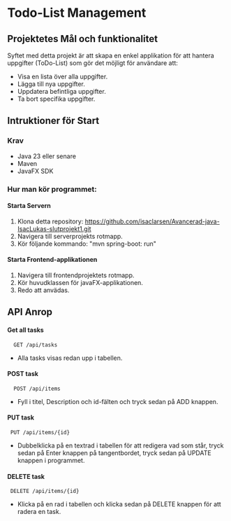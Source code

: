 
# Todo-List Management

## Projektetes Mål och funktionalitet
Syftet med detta projekt är att skapa en enkel applikation för att hantera uppgifter (ToDo-List) som gör det möjligt för användare att:

-  Visa en lista över alla uppgifter. 
- Lägga till nya uppgifter.
- Uppdatera befintliga uppgifter.
- Ta bort specifika uppgifter. 

## Intruktioner för Start

### Krav

- Java 23 eller senare
- Maven
- JavaFX SDK

### Hur man kör programmet:

#### Starta Servern

1. Klona detta repository: https://github.com/isaclarsen/Avancerad-java-IsacLukas-slutprojekt1.git
2. Navigera till serverprojekts rotmapp.
3. Kör följande kommando: "mvn spring-boot: run"

#### Starta Frontend-applikationen
1. Navigera till frontendprojektets rotmapp.
2. Kör huvudklassen för javaFX-applikationen.
3. Redo att anvädas.









## API Anrop

#### Get all tasks

```http
  GET /api/tasks
```

- Alla tasks visas redan upp i tabellen.

#### POST task

```http
  POST /api/items
```
- Fyll i titel, Description och id-fälten och tryck sedan på ADD knappen. 

#### PUT task


```http
 PUT /api/items/{id}
```
- Dubbelklicka på en textrad i tabellen för att redigera vad som står, tryck sedan på Enter knappen på tangentbordet, tryck sedan på UPDATE knappen i programmet. 


#### DELETE task


```http 
 DELETE /api/items/{id}
```


- Klicka på en rad i tabellen och klicka sedan på DELETE knappen för att radera en task.




